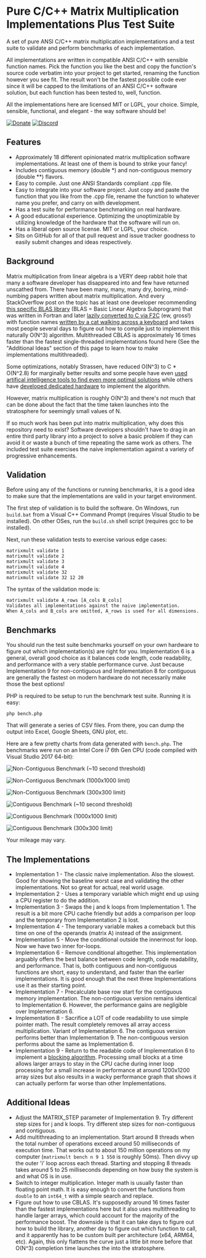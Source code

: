 Pure C/C++ Matrix Multiplication Implementations Plus Test Suite
================================================================

A set of pure ANSI C/C++ matrix multiplication implementations and a test suite to validate and perform benchmarks of each implementation.

All implementations are written in compatible ANSI C/C++ with sensible function names.  Pick the function you like the best and copy the function's source code verbatim into your project to get started, renaming the function however you see fit.  The result won't be the fastest possible code ever since it will be capped to the limitations of an ANSI C/C++ software solution, but each function has been tested to, well, function.

All the implementations here are licensed MIT or LGPL, your choice.  Simple, sensible, functional, and elegant - the way software should be!

[![Donate](https://cubiclesoft.com/res/donate-shield.png)](https://cubiclesoft.com/donate/) [![Discord](https://img.shields.io/discord/777282089980526602?label=chat&logo=discord)](https://cubiclesoft.com/product-support/github/)

Features
--------

* Approximately 18 different opinionated matrix multiplication software implementations.  At least one of them is bound to strike your fancy!
* Includes contiguous memory (double *) and non-contiguous memory (double **) flavors.
* Easy to compile.  Just one ANSI Standards compliant .cpp file.
* Easy to integrate into your software project.  Just copy and paste the function that you like from the .cpp file, rename the function to whatever name you prefer, and carry on with development.
* Has a test suite for performance benchmarking on real hardware.
* A good educational experience.  Optimizing the unoptimizable by utilizing knowledge of the hardware that the software will run on.
* Has a liberal open source license.  MIT or LGPL, your choice.
* Sits on GitHub for all of that pull request and issue tracker goodness to easily submit changes and ideas respectively.

Background
----------

Matrix multiplication from linear algebra is a VERY deep rabbit hole that many a software developer has disappeared into and few have returned unscathed from.  There have been many, many, many dry, boring, mind-numbing papers written about matrix multiplication.  And every StackOverflow post on the topic has at least one developer recommending [this specific BLAS library](https://netlib.org/blas/) (BLAS = Basic Linear Algebra Subprogram) that was written in Fortran and later [lazily converted to C via F2C](https://people.math.sc.edu/Burkardt/cpp_src/cblas/cblas.html) (ew, gross!) with function names [written by a cat walking across a keyboard](https://www.youtube.com/watch?v=6enJ-ufukSA) and takes most people several days to figure out how to compile just to implement this naturally O(N^3) algorithm.  Multithreaded CBLAS is approximately 16 times faster than the fastest single-threaded implementations found here (See the "Additional Ideas" section of this page to learn how to make implementations multithreaded).

Some optimizations, notably Strassen, have reduced O(N^3) to C * O(N^2.8) for marginally better results and some people have even [used artifical intelligence tools to find even more optimal solutions](https://arstechnica.com/information-technology/2022/10/deepmind-breaks-50-year-math-record-using-ai-new-record-falls-a-week-later/) while others have [developed dedicated hardware](https://developer.nvidia.com/cublas) to implement the algorithm.

However, matrix multiplication is roughly O(N^3) and there's not much that can be done about the fact that the time taken launches into the stratosphere for seemingly small values of N.

If so much work has been put into matrix multiplication, why does this repository need to exist?  Software developers shouldn't have to drag in an entire third party library into a project to solve a basic problem if they can avoid it or waste a bunch of time repeating the same work as others.  The included test suite exercises the naive implementation against a variety of progressive enhancements.

Validation
----------

Before using any of the functions or running benchmarks, it is a good idea to make sure that the implementations are valid in your target environment.

The first step of validation is to build the software.  On Windows, run `build.bat` from a Visual C++ Command Prompt (requires Visual Studio to be installed).  On other OSes, run the `build.sh` shell script (requires gcc to be installed).

Next, run these validation tests to exercise various edge cases:

```
matrixmult validate 1
matrixmult validate 2
matrixmult validate 3
matrixmult validate 4
matrixmult validate 32
matrixmult validate 32 12 20
```

The syntax of the validation mode is:

```
matrixmult validate A_rows [A_cols B_cols]
Validates all implementations against the naive implementation.
When A_cols and B_cols are omitted, A_rows is used for all dimensions.
```

Benchmarks
----------

You should run the test suite benchmarks yourself on your own hardware to figure out which implementation(s) are right for you.  Implementation 6 is a general, overall good choice as it balances code length, code readability, and performance with a very stable performance curve.  Just because Implementation 9 for non-contiguous and Implementation 8 for contiguous are generally the fastest on modern hardware do not necessarily make those the best options!

PHP is required to be setup to run the benchmark test suite.  Running it is easy:

```
php bench.php
```

That will generate a series of CSV files.  From there, you can dump the output into Excel, Google Sheets, GNU plot, etc.

Here are a few pretty charts from data generated with `bench.php`.  The benchmarks were run on an Intel Core i7 6th Gen CPU (code compiled with Visual Studio 2017 64-bit):

![Non-Contiguous Benchmark (~10 second threshold)](https://user-images.githubusercontent.com/1432111/208131954-4aa1838d-1874-4e14-9592-57200cf5d495.png)

![Non-Contiguous Benchmark (1000x1000 limit)](https://user-images.githubusercontent.com/1432111/208131960-3fdfce69-96c7-4ec6-a2f6-6a3f51953a72.png)

![Non-Contiguous Benchmark (300x300 limit)](https://user-images.githubusercontent.com/1432111/208131963-bcd47ab1-dc62-4cdc-b395-f84b03e4f132.png)

![Contiguous Benchmark (~10 second threshold)](https://user-images.githubusercontent.com/1432111/208131966-300606a7-289e-486d-915f-d40332ac358e.png)

![Contiguous Benchmark (1000x1000 limit)](https://user-images.githubusercontent.com/1432111/208131969-c286a438-46e5-432b-ad03-e7ba4c44be98.png)

![Contiguous Benchmark (300x300 limit)](https://user-images.githubusercontent.com/1432111/208131971-693e7467-42d7-4cfe-a550-3df663bab961.png)

Your mileage may vary.

The Implementations
-------------------

* Implementation 1 - The classic naive implementation.  Also the slowest.  Good for showing the baseline worst case and validating the other implementations.  Not so great for actual, real world usage.
* Implementation 2 - Uses a temporary variable which might end up using a CPU register to do the addition.
* Implementation 3 - Swaps the j and k loops from Implementation 1.  The result is a bit more CPU cache friendly but adds a comparison per loop and the temporary from Implementation 2 is lost.
* Implementation 4 - The temporary variable makes a comeback but this time on one of the operands (matrix A) instead of the assignment.
* Implementation 5 - Move the conditional outside the innermost for loop.  Now we have two inner for-loops.
* Implementation 6 - Remove conditional altogether.  This implementation arguably offers the best balance between code length, code readability, and performance.  That is, both contiguous and non-contiguous functions are short, easy to understand, and faster than the earlier implementations.  It is good enough that the next three Implementations use it as their starting point.
* Implementation 7 - Precalculate base row start for the contiguous memory implementation.  The non-contiguous version remains identical to Implementation 6.  However, the performance gains are negligible over Implementation 6.
* Implementation 8 - Sacrifice a LOT of code readability to use simple pointer math.  The result completely removes all array access multiplication.  Variant of Implementation 6.  The contiguous version performs better than Implementation 9.  The non-contiguous version performs about the same as Implementation 6.
* Implementation 9 - Return to the readable code of Implementation 6 to implement a [blocking algorithm](https://netlib.org/utk/papers/autoblock/node2.html).  Processing small blocks at a time allows larger arrays to stay in the CPU cache during inner loop processing for a small increase in performance at around 1200x1200 array sizes but also results in a wacky performance graph that shows it can actually perform far worse than other Implementations.

Additional Ideas
----------------

* Adjust the MATRIX_STEP parameter of Implementation 9.  Try different step sizes for j and k loops.  Try different step sizes for non-contiguous and contiguous.
* Add multithreading to an implementation.  Start around 8 threads when the total number of operations exceed around 50 milliseconds of execution time.  That works out to about 150 million operations on my computer (`matrixmult bench n 9 1 550` is roughly 50ms).  Then divvy up the outer 'i' loop across each thread.  Starting and stopping 8 threads takes around 5 to 25 milliseconds depending on how busy the system is and what OS is in use.
* Switch to integer multiplication.  Integer math is usually faster than floating point math.  It is easy enough to convert the functions from `double` to an `int64_t` with a simple search and replace.
* Figure out how to use CBLAS.  It's supposedly around 16 times faster than the fastest implementations here but it also uses multithreading to handle larger arrays, which could account for the majority of the performance boost.  The downside is that it can take days to figure out how to build the library, another day to figure out which function to call, and it apparently has to be custom built per architecture (x64, ARM64, etc).  Again, this only flattens the curve just a little bit more before that O(N^3) completion time launches the into the stratosphere.
